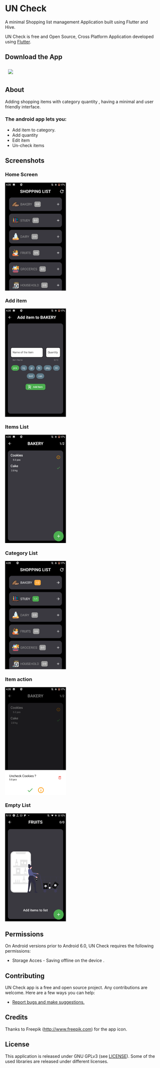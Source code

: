 # UN Check

A minimal  Shopping list management Application built using Flutter and Hive.

UN Check is free and Open Source, Cross Platform Application developed using [Flutter](https://github.com/flutter/flutter).

## Download the App
[<img src="https://image.flaticon.com/icons/svg/443/443049.svg" align="center"
width="60" hspace="10" vspace="10">](https://www.mediafire.com/file/zfxc4rizgg74jrw/UnCheck.apk/file)


## About
Adding shopping items with category quantity , having a minimal and user friendly interface. 


### The android app lets you:

- Add item to category.
- Add quantity
- Edit item
- Un-check items

## Screenshots

### Home Screen

<img src="screens/empty_category_list.png" align="center"
width="200">

### Add item

<img src="screens/add_item.png" align="center"
width="200">

### Items List

<img src="screens/item_list.png" align="center"
width="200">

### Category List

<img src="screens/category_list.png" align="center"
width="200">



### Item action

<img src="screens/item_action.png" align="center"
width="200">


### Empty List

<img src="screens/empty_list.png" align="center"
width="200">

## Permissions

On Android versions prior to Android 6.0, UN Check requires the following permissions:
- Storage Acces - Saving offline on the device .



## Contributing

UN Check  app is a free and open source project. Any contributions are welcome. Here are a few ways you can help:
 * [Report bugs and make suggestions.](https://github.com/adarshbalu/un_check/issues)
 

## Credits  

Thanks to  Freepik (http://www.freepik.com) for the app icon.

## License

This application is released under GNU GPLv3 (see [LICENSE](LICENSE)).
Some of the used libraries are released under different licenses.


